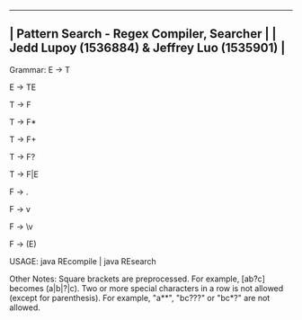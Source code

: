 -------------------------------------------------
| Pattern Search - Regex Compiler, Searcher     |
| Jedd Lupoy (1536884) & Jeffrey Luo (1535901)  |
-------------------------------------------------
Grammar:
E -> T

E -> TE

T -> F

T -> F*

T -> F+

T -> F?

T -> F|E

F -> .

F -> v

F -> \v

F -> (E)

USAGE: java REcompile <REGEX> | java REsearch <file to be searched>

Other Notes:
Square brackets are preprocessed. For example, [ab?c] becomes (a|b|\?|c).
Two or more special characters in a row is not allowed (except for parenthesis). For example, "a**", "bc???" or "bc*?" are not allowed.
